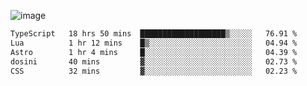![image](https://github-profile-trophy.vercel.app/?username=CMOISDEAD&theme=oldie&row=1&no-frame=true&no-bg=true&margin-w=15&margin-h=15)
<!--START_SECTION:waka-->

```txt
TypeScript   18 hrs 50 mins  ███████████████████▒░░░░░   76.91 %
Lua          1 hr 12 mins    █▒░░░░░░░░░░░░░░░░░░░░░░░   04.94 %
Astro        1 hr 4 mins     █░░░░░░░░░░░░░░░░░░░░░░░░   04.39 %
dosini       40 mins         ▓░░░░░░░░░░░░░░░░░░░░░░░░   02.73 %
CSS          32 mins         ▓░░░░░░░░░░░░░░░░░░░░░░░░   02.23 %
```

<!--END_SECTION:waka--> 
